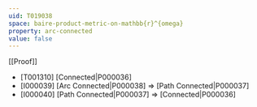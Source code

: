 ```yaml
---
uid: T019038
space: baire-product-metric-on-mathbb{r}^{omega}
property: arc-connected
value: false
---
```

[[Proof]]

* [T001310] [Connected|P000036]
* [I000039] [Arc Connected|P000038] => [Path Connected|P000037]
* [I000040] [Path Connected|P000037] => [Connected|P000036]

